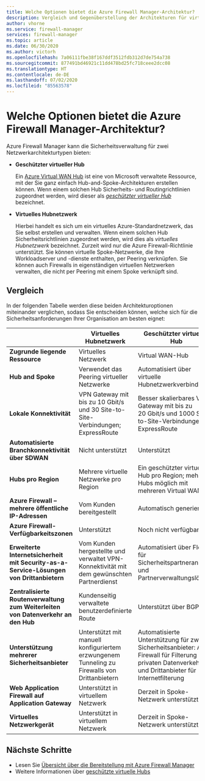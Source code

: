 ```yaml
---
title: Welche Optionen bietet die Azure Firewall Manager-Architektur?
description: Vergleich und Gegenüberstellung der Architekturen für virtuelle Hubnetzwerke und geschützte virtuelle Hubs bei Verwendung mit Azure Firewall Manager
author: vhorne
ms.service: firewall-manager
services: firewall-manager
ms.topic: article
ms.date: 06/30/2020
ms.author: victorh
ms.openlocfilehash: 7a06111fbe38f167ddf3512fdb312d7de754a738
ms.sourcegitcommit: 877491bd46921c11dd478bd25fc718ceee2dcc08
ms.translationtype: HT
ms.contentlocale: de-DE
ms.lasthandoff: 07/02/2020
ms.locfileid: "85563578"
---
```

# <a name="what-are-the-azure-firewall-manager-architecture-options"></a>Welche Optionen bietet die Azure Firewall Manager-Architektur?

Azure Firewall Manager kann die Sicherheitsverwaltung für zwei Netzwerkarchitekturtypen bieten:

- **Geschützter virtueller Hub**

   Ein [Azure Virtual WAN Hub](../virtual-wan/virtual-wan-about.md#resources) ist eine von Microsoft verwaltete Ressource, mit der Sie ganz einfach Hub-and-Spoke-Architekturen erstellen können. Wenn einem solchen Hub Sicherheits- und Routingrichtlinien zugeordnet werden, wird dieser als *[geschützter virtueller Hub](secured-virtual-hub.md)* bezeichnet. 
- **Virtuelles Hubnetzwerk**

   Hierbei handelt es sich um ein virtuelles Azure-Standardnetzwerk, das Sie selbst erstellen und verwalten. Wenn einem solchen Hub Sicherheitsrichtlinien zugeordnet werden, wird dies als *virtuelles Hubnetzwerk* bezeichnet. Zurzeit wird nur die Azure Firewall-Richtlinie unterstützt. Sie können virtuelle Spoke-Netzwerke, die Ihre Workloadserver und -dienste enthalten, per Peering verknüpfen. Sie können auch Firewalls in eigenständigen virtuellen Netzwerken verwalten, die nicht per Peering mit einem Spoke verknüpft sind.

## <a name="comparison"></a>Vergleich

In der folgenden Tabelle werden diese beiden Architekturoptionen miteinander verglichen, sodass Sie entscheiden können, welche sich für die Sicherheitsanforderungen Ihrer Organisation am besten eignet:


|  |**Virtuelles Hubnetzwerk**|**Geschützter virtueller Hub**  |
|---------|---------|---------|
|**Zugrunde liegende Ressource**     |Virtuelles Netzwerk|Virtual WAN-Hub|
|**Hub and Spoke**     |Verwendet das Peering virtueller Netzwerke|Automatisiert über virtuelle Hubnetzwerkverbindung|
|**Lokale Konnektivität**     |VPN Gateway mit bis zu 10 Gbit/s und 30 Site-to-Site-Verbindungen; ExpressRoute|Besser skalierbares VPN Gateway mit bis zu 20 Gbit/s und 1000 Site-to-Site-Verbindungen; ExpressRoute|
|**Automatisierte Branchkonnektivität über SDWAN**      |Nicht unterstützt|Unterstützt|
|**Hubs pro Region**     |Mehrere virtuelle Netzwerke pro Region|Ein geschützter virtueller Hub pro Region; mehrere Hubs möglich mit mehreren Virtual WANs|
|**Azure Firewall – mehrere öffentliche IP-Adressen**      |Vom Kunden bereitgestellt|Automatisch generiert|
|**Azure Firewall-Verfügbarkeitszonen**     |Unterstützt|Noch nicht verfügbar|
|**Erweiterte Internetsicherheit mit Security-as-a-Service-Lösungen von Drittanbietern**     |Vom Kunden hergestellte und verwaltet VPN-Konnektivität mit dem gewünschten Partnerdienst|Automatisiert über Flow für Sicherheitspartneranbieter und Partnerverwaltungslösung|
|**Zentralisierte Routenverwaltung zum Weiterleiten von Datenverkehr an den Hub**     |Kundenseitig verwaltete benutzerdefinierte Route|Unterstützt über BGP|
|**Unterstützung mehrerer Sicherheitsanbieter**|Unterstützt mit manuell konfiguriertem erzwungenem Tunneling zu Firewalls von Drittanbietern|Automatisierte Unterstützung für zwei Sicherheitsanbieter: Azure Firewall für Filterung des privaten Datenverkehrs und Drittanbieter für Internetfilterung|
|**Web Application Firewall auf Application Gateway** |Unterstützt in virtuellem Netzwerk|Derzeit in Spoke-Netzwerk unterstützt|
|**Virtuelles Netzwerkgerät**|Unterstützt in virtuellem Netzwerk|Derzeit in Spoke-Netzwerk unterstützt|

## <a name="next-steps"></a>Nächste Schritte

- Lesen Sie [Übersicht über die Bereitstellung mit Azure Firewall Manager](deployment-overview.md)
- Weitere Informationen über [geschützte virtuelle Hubs](secured-virtual-hub.md)